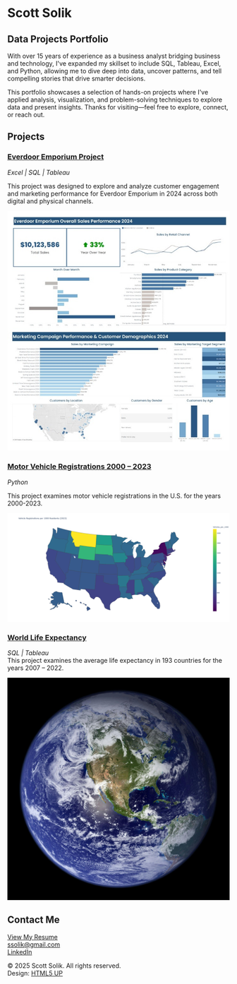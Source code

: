 # Scott Solik
## Data Projects Portfolio
With over 15 years of experience as a business analyst bridging business and technology, I've expanded my skillset to include SQL, Tableau, Excel, and Python, allowing me to dive deep into data, uncover patterns, and tell compelling stories that drive smarter decisions.

This portfolio showcases a selection of hands-on projects where I've applied analysis, visualization, and problem-solving techniques to explore data and present insights.
Thanks for visiting—feel free to explore, connect, or reach out.

## Projects
### [Everdoor Emporium Project](https://ssolik.github.io/everdoor_emporium.html)
*Excel | SQL | Tableau*  
  
This project was designed to explore and analyze customer engagement and marketing performance for Everdoor Emporium in 2024 across both digital and physical channels.  
  

<img src="images/everdoor.jpg" alt="" width="600">


### [Motor Vehicle Registrations 2000 &ndash; 2023](https://ssolik.github.io/motor_vehicles_registrations.html) 
*Python*  
  
This project examines motor vehicle registrations in the U.S. for the years 2000-2023.  
  
<img src="images/newplot.png" alt="" width="600">



### [World Life Expectancy](https://ssolik.github.io/world_life_expectancy.html)  
*SQL | Tableau*  
This project examines the average life expectancy in 193 countries for the years 2007 &ndash; 2022.  
  
<img src="images/earth-blue-planet-globe-planet-87651.jpeg" alt="" width="600">
  

## Contact Me
[View My Resume](https://github.com/ssolik/ssolik.github.io/blob/main/docs/Scott_Solik_Resume.pdf)  
<a href="mailto:ssolik@gmail.com">ssolik@gmail.com</a>  
<a href="http://www.linkedin.com/in/scott-solik">LinkedIn</a>

&copy; 2025 Scott Solik. All rights reserved.  
Design: <a href="http://html5up.net">HTML5 UP</a>